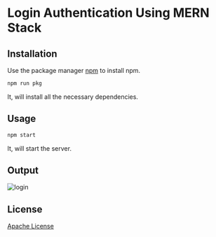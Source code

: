 # Login Authentication Using MERN Stack

## Installation

Use the package manager [npm](https://docs.npmjs.com/cli/v10/commands/npm-install) to install npm.

```bash
npm run pkg
```
It, will install  all the necessary dependencies.
## Usage

```python
npm start
```
It, will start the server.

## Output
![login](https://github.com/aysh01/Login__Auth/assets/120012051/1e332163-a3fd-41a4-a0b7-fe29d63bdf4e)
## License

[Apache License](http://www.apache.org/licenses/)
